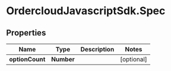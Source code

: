 # OrdercloudJavascriptSdk.Spec

## Properties
Name | Type | Description | Notes
------------ | ------------- | ------------- | -------------
**optionCount** | **Number** |  | [optional] 


